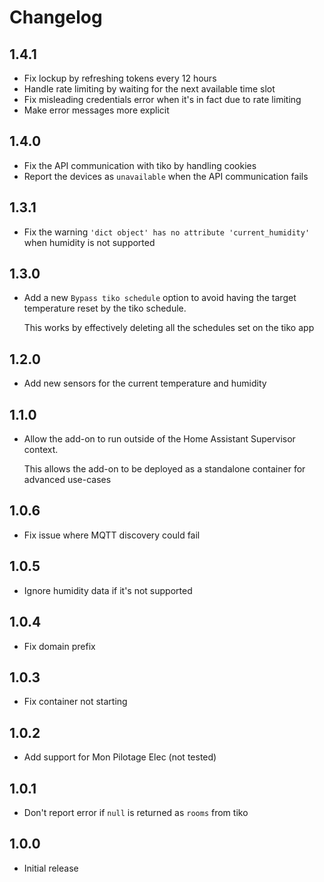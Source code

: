 # Changelog

## 1.4.1

- Fix lockup by refreshing tokens every 12 hours
- Handle rate limiting by waiting for the next available time slot
- Fix misleading credentials error when it's in fact due to rate limiting
- Make error messages more explicit

## 1.4.0

- Fix the API communication with tiko by handling cookies
- Report the devices as `unavailable` when the API communication fails

## 1.3.1

- Fix the warning `'dict object' has no attribute 'current_humidity'` when humidity is not supported

## 1.3.0

- Add a new `Bypass tiko schedule` option to avoid having the target temperature reset by the tiko schedule.

  This works by effectively deleting all the schedules set on the tiko app

## 1.2.0

- Add new sensors for the current temperature and humidity

## 1.1.0

- Allow the add-on to run outside of the Home Assistant Supervisor context.

  This allows the add-on to be deployed as a standalone container for advanced use-cases

## 1.0.6

- Fix issue where MQTT discovery could fail

## 1.0.5

- Ignore humidity data if it's not supported

## 1.0.4

- Fix domain prefix

## 1.0.3

- Fix container not starting

## 1.0.2

- Add support for Mon Pilotage Elec (not tested)

## 1.0.1

- Don't report error if `null` is returned as `rooms` from tiko

## 1.0.0

- Initial release
